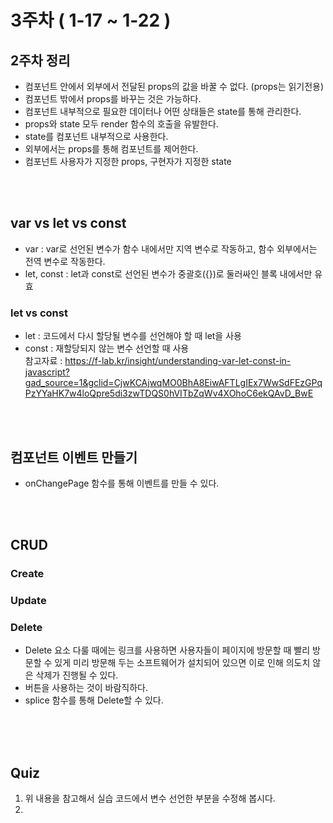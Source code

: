 # 3주차 ( 1-17 ~ 1-22 )

## 2주차 정리

- 컴포넌트 안에서 외부에서 전달된 props의 값을 바꿀 수 없다. (props는 읽기전용)
- 컴포넌트 밖에서 props를 바꾸는 것은 가능하다.
- 컴포넌트 내부적으로 필요한 데이터나 어떤 상태들은 state를 통해 관리한다.
- props와 state 모두 render 함수의 호출을 유발한다.
- state를 컴포넌트 내부적으로 사용한다.
- 외부에서는 props를 통해 컴포넌트를 제어한다.
- 컴포넌트 사용자가 지정한 props, 구현자가 지정한 state

<br><br>

## var vs let vs const

- var : var로 선언된 변수가 함수 내에서만 지역 변수로 작동하고, 함수 외부에서는 전역 변수로 작동한다.
- let, const : let과 const로 선언된 변수가 중괄호({})로 둘러싸인 블록 내에서만 유효

### let vs const

- let : 코드에서 다시 할당될 변수를 선언해야 할 때 let을 사용
- const : 재할당되지 않는 변수 선언할 때 사용
  <br>
  참고자료 : https://f-lab.kr/insight/understanding-var-let-const-in-javascript?gad_source=1&gclid=CjwKCAjwqMO0BhA8EiwAFTLgIEx7WwSdFEzGPqPzYYaHK7w4loQpre5di3zwTDQS0hVITbZqWv4XOhoC6ekQAvD_BwE

<br><br>

## 컴포넌트 이벤트 만들기

- onChangePage 함수를 통해 이벤트를 만들 수 있다.

<br><br>

## CRUD

### Create

### Update

### Delete

- Delete 요소 다룰 때에는 링크를 사용하면 사용자들이 페이지에 방문할 때 빨리 방문할 수 있게 미리 방문해 두는 소프트웨어가 설치되어 있으면 이로 인해 의도치 않은 삭제가 진행될 수 있다.
- 버튼을 사용하는 것이 바람직하다.
- splice 함수를 통해 Delete할 수 있다.

<br><br><br>

## Quiz

1. 위 내용을 참고해서 실습 코드에서 변수 선언한 부분을 수정해 봅시다.
   <br>
2.

